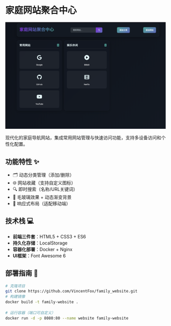 # 家庭网站聚合中心

![示例截图](https://raw.githubusercontent.com/VincentFox/blog_img/main/images/CleanShot%202025-05-30%20at%2020.17.49@2x.png)

现代化的家庭导航网站，集成常用网站管理与快速访问功能，支持多设备访问和个性化配置。

## 功能特性 ✨
- 🗂️ 动态分类管理（添加/删除）
- 🌐 网站收藏（支持自定义图标）
- 🔍 即时搜索（名称/URL关键词）
- 🎨 毛玻璃效果 + 动态渐变背景
- 📱 响应式布局（适配移动端）

## 技术栈 💻
- **前端三件套**：HTML5 + CSS3 + ES6
- **持久化存储**：LocalStorage
- **容器化部署**：Docker + Nginx
- **UI框架**：Font Awesome 6

## 部署指南 🚀
```bash
# 克隆项目
git clone https://github.com/VincentFox/family_website.git
# 构建镜像
docker build -t family-website .

# 运行容器（端口可自定义）
docker run -d -p 8080:80 --name website family-website
